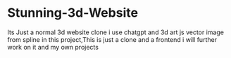 # Stunning-3d-Website
Its Just a normal 3d website clone i use chatgpt and 3d art js vector image from spline in this project,This is just a clone and a frontend i will further work on it and my own projects 
